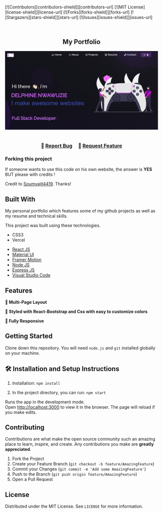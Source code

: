 [![Contributors][contributors-shield]][contributors-url]
[![MIT License][license-shield]][license-url]
[![Forks][forks-shield]][forks-url]
[![Stargazers][stars-shield]][stars-url]
[![Issues][issues-shield]][issues-url]

<!-- PROJECT PREVIEW -->
<br />

<h2 align="center">
  My Portfolio<br/>
  
</h2>
<div align="center">
  <img alt="Demo" src="./Images/readme-img1.png" />
</div>

<br/>

<h3 align="center">
    🔹
    <a href="https://github.com/DelphineN/MyPortfolio/issues">Report Bug</a> &nbsp; &nbsp;
    🔹
    <a href="https://github.com/DelphineN/MyPortfolio/issues">Request Feature</a>
</h3>

### Forking this project

If someone wants to use this code on his own website, the answer is **YES** BUT please with credits !

Credit to [Soumyajit4419](https://github.com/soumyajit4419). Thanks!

## Built With

My personal portfolio which features some of my github projects as well as my resume and technical skills.<br/>

This project was built using these technologies.

- CSS3
- Vercel

* [React JS](https://reactjs.org/)
* [Material UI](https://material-ui.com/)
* [Framer Motion](https://www.framer.com/motion/)
* [Node JS](https://nodejs.org/en/)
* [Express JS](https://expressjs.com/)
* [Visual Studio Code](https://code.visualstudio.com/)

## Features

**📖 Multi-Page Layout**

**🎨 Styled with React-Bootstrap and Css with easy to customize colors**

**📱 Fully Responsive**

## Getting Started

Clone down this repository. You will need `node.js` and `git` installed globally on your machine.

## 🛠 Installation and Setup Instructions

1. Installation: `npm install`

2. In the project directory, you can run: `npm start`

Runs the app in the development mode.\
Open [http://localhost:3000](http://localhost:3000) to view it in the browser.
The page will reload if you make edits.

<!-- CONTRIBUTING -->

## Contributing

Contributions are what make the open source community such an amazing place to learn, inspire, and create. Any contributions you make are **greatly appreciated**.

1. Fork the Project
2. Create your Feature Branch (`git checkout -b feature/AmazingFeature`)
3. Commit your Changes (`git commit -m 'Add some AmazingFeature'`)
4. Push to the Branch (`git push origin feature/AmazingFeature`)
5. Open a Pull Request

<!-- LICENSE -->

## License

Distributed under the MIT License. See `LICENSE` for more information.
